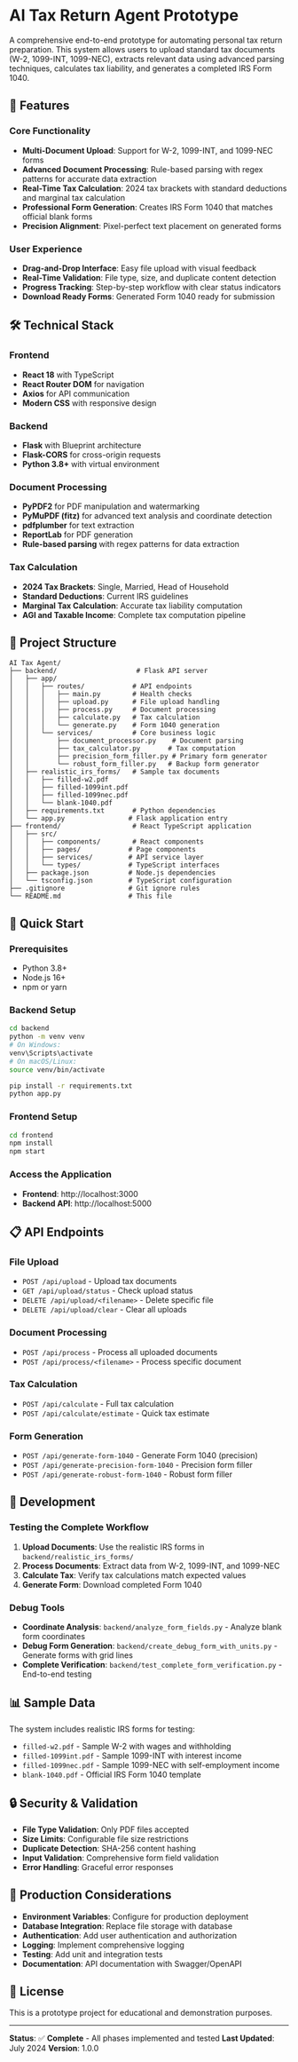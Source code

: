 # AI Tax Return Agent Prototype

A comprehensive end-to-end prototype for automating personal tax return preparation. This system allows users to upload standard tax documents (W-2, 1099-INT, 1099-NEC), extracts relevant data using advanced parsing techniques, calculates tax liability, and generates a completed IRS Form 1040.

## 🚀 Features

### Core Functionality
- **Multi-Document Upload**: Support for W-2, 1099-INT, and 1099-NEC forms
- **Advanced Document Processing**: Rule-based parsing with regex patterns for accurate data extraction
- **Real-Time Tax Calculation**: 2024 tax brackets with standard deductions and marginal tax calculation
- **Professional Form Generation**: Creates IRS Form 1040 that matches official blank forms
- **Precision Alignment**: Pixel-perfect text placement on generated forms

### User Experience
- **Drag-and-Drop Interface**: Easy file upload with visual feedback
- **Real-Time Validation**: File type, size, and duplicate content detection
- **Progress Tracking**: Step-by-step workflow with clear status indicators
- **Download Ready Forms**: Generated Form 1040 ready for submission

## 🛠 Technical Stack

### Frontend
- **React 18** with TypeScript
- **React Router DOM** for navigation
- **Axios** for API communication
- **Modern CSS** with responsive design

### Backend
- **Flask** with Blueprint architecture
- **Flask-CORS** for cross-origin requests
- **Python 3.8+** with virtual environment

### Document Processing
- **PyPDF2** for PDF manipulation and watermarking
- **PyMuPDF (fitz)** for advanced text analysis and coordinate detection
- **pdfplumber** for text extraction
- **ReportLab** for PDF generation
- **Rule-based parsing** with regex patterns for data extraction

### Tax Calculation
- **2024 Tax Brackets**: Single, Married, Head of Household
- **Standard Deductions**: Current IRS guidelines
- **Marginal Tax Calculation**: Accurate tax liability computation
- **AGI and Taxable Income**: Complete tax computation pipeline

## 📁 Project Structure

```
AI Tax Agent/
├── backend/                    # Flask API server
│   ├── app/
│   │   ├── routes/            # API endpoints
│   │   │   ├── main.py        # Health checks
│   │   │   ├── upload.py      # File upload handling
│   │   │   ├── process.py     # Document processing
│   │   │   ├── calculate.py   # Tax calculation
│   │   │   └── generate.py    # Form 1040 generation
│   │   └── services/          # Core business logic
│   │       ├── document_processor.py    # Document parsing
│   │       ├── tax_calculator.py       # Tax computation
│   │       ├── precision_form_filler.py # Primary form generator
│   │       └── robust_form_filler.py   # Backup form generator
│   ├── realistic_irs_forms/   # Sample tax documents
│   │   ├── filled-w2.pdf
│   │   ├── filled-1099int.pdf
│   │   ├── filled-1099nec.pdf
│   │   └── blank-1040.pdf
│   ├── requirements.txt       # Python dependencies
│   └── app.py                # Flask application entry
├── frontend/                  # React TypeScript application
│   ├── src/
│   │   ├── components/        # React components
│   │   ├── pages/            # Page components
│   │   ├── services/         # API service layer
│   │   └── types/            # TypeScript interfaces
│   ├── package.json          # Node.js dependencies
│   └── tsconfig.json         # TypeScript configuration
├── .gitignore                # Git ignore rules
└── README.md                 # This file
```

## 🚀 Quick Start

### Prerequisites
- Python 3.8+
- Node.js 16+
- npm or yarn

### Backend Setup
```bash
cd backend
python -m venv venv
# On Windows:
venv\Scripts\activate
# On macOS/Linux:
source venv/bin/activate

pip install -r requirements.txt
python app.py
```

### Frontend Setup
```bash
cd frontend
npm install
npm start
```

### Access the Application
- **Frontend**: http://localhost:3000
- **Backend API**: http://localhost:5000

## 📋 API Endpoints

### File Upload
- `POST /api/upload` - Upload tax documents
- `GET /api/upload/status` - Check upload status
- `DELETE /api/upload/<filename>` - Delete specific file
- `DELETE /api/upload/clear` - Clear all uploads

### Document Processing
- `POST /api/process` - Process all uploaded documents
- `POST /api/process/<filename>` - Process specific document

### Tax Calculation
- `POST /api/calculate` - Full tax calculation
- `POST /api/calculate/estimate` - Quick tax estimate

### Form Generation
- `POST /api/generate-form-1040` - Generate Form 1040 (precision)
- `POST /api/generate-precision-form-1040` - Precision form filler
- `POST /api/generate-robust-form-1040` - Robust form filler

## 🔧 Development

### Testing the Complete Workflow
1. **Upload Documents**: Use the realistic IRS forms in `backend/realistic_irs_forms/`
2. **Process Documents**: Extract data from W-2, 1099-INT, and 1099-NEC
3. **Calculate Tax**: Verify tax calculations match expected values
4. **Generate Form**: Download completed Form 1040

### Debug Tools
- **Coordinate Analysis**: `backend/analyze_form_fields.py` - Analyze blank form coordinates
- **Debug Form Generation**: `backend/create_debug_form_with_units.py` - Generate forms with grid lines
- **Complete Verification**: `backend/test_complete_form_verification.py` - End-to-end testing


## 📊 Sample Data

The system includes realistic IRS forms for testing:
- `filled-w2.pdf` - Sample W-2 with wages and withholding
- `filled-1099int.pdf` - Sample 1099-INT with interest income
- `filled-1099nec.pdf` - Sample 1099-NEC with self-employment income
- `blank-1040.pdf` - Official IRS Form 1040 template

## 🔒 Security & Validation

- **File Type Validation**: Only PDF files accepted
- **Size Limits**: Configurable file size restrictions
- **Duplicate Detection**: SHA-256 content hashing
- **Input Validation**: Comprehensive form field validation
- **Error Handling**: Graceful error responses

## 🚀 Production Considerations

- **Environment Variables**: Configure for production deployment
- **Database Integration**: Replace file storage with database
- **Authentication**: Add user authentication and authorization
- **Logging**: Implement comprehensive logging
- **Testing**: Add unit and integration tests
- **Documentation**: API documentation with Swagger/OpenAPI

## 📝 License

This is a prototype project for educational and demonstration purposes.

---

**Status**: ✅ **Complete** - All phases implemented and tested
**Last Updated**: July 2024
**Version**: 1.0.0 
